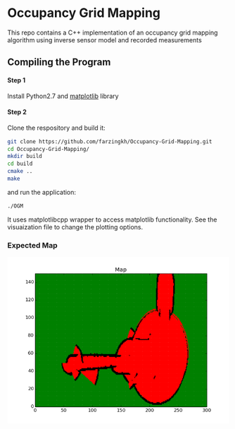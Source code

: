 # Occupancy Grid Mapping
This repo contains a C++ implementation of an occupancy grid mapping algorithm using inverse sensor model and recorded measurements

## Compiling the Program

#### Step 1
Install Python2.7 and [matplotlib](https://matplotlib.org/users/installing.html) library


#### Step 2
Clone the respository and build it:

```sh
git clone https://github.com/farzingkh/Occupancy-Grid-Mapping.git
cd Occupancy-Grid-Mapping/
mkdir build
cd build
cmake ..
make
```

and run the application:
```sh
./OGM
```
 
 It uses matplotlibcpp wrapper to access matplotlib functionality. See the visuaization file to change the plotting options. 

### Expected Map
![output](./Images/figure_1.png)